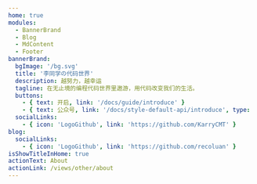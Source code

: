 ```yaml
---
home: true
modules:
  - BannerBrand
  - Blog
  - MdContent
  - Footer
bannerBrand:
  bgImage: '/bg.svg'
  title: '李同学の代码世界'
  description: 越努力，越幸运
  tagline: 在无止境的编程代码世界里遨游，用代码改变我们的生活。
  buttons:
    - { text: 开启, link: '/docs/guide/introduce' }
    - { text: 公众号, link: '/docs/style-default-api/introduce', type: 'plain' }
  socialLinks:
    - { icon: 'LogoGithub', link: 'https://github.com/KarryCMT' }
blog:
  socialLinks:
    - { icon: 'LogoGithub', link: 'https://github.com/recoluan' }
isShowTitleInHome: true
actionText: About
actionLink: /views/other/about
---
```


